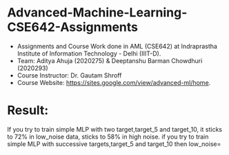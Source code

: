 # Advanced-Machine-Learning-CSE642-Assignments
- Assignments and Course Work done in AML (CSE642) at Indraprastha Institute of Information Technology - Delhi (IIIT-D).
- Team: Aditya Ahuja (2020275) & Deeptanshu Barman Chowdhuri (2020293)
- Course Instructor: Dr. Gautam Shroff 
- Course Website: https://sites.google.com/view/advanced-ml/home.






# Result:
If you try to train simple MLP with two target,target_5 and target_10, it sticks to 72% in low_noise data, sticks to 58% in high noise.
if you try to train simple MLP with successive targets,target_5 and target_10 then low_noise=

